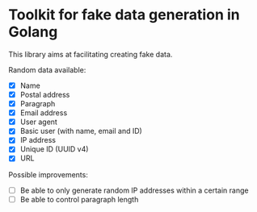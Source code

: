 # Toolkit for fake data generation in Golang

This library aims at facilitating creating fake data.

Random data available:
- [x] Name
- [x] Postal address
- [x] Paragraph
- [x] Email address
- [x] User agent
- [x] Basic user (with name, email and ID)
- [x] IP address
- [x] Unique ID (UUID v4)
- [x] URL

Possible improvements:
- [ ] Be able to only generate random IP addresses within a certain range
- [ ] Be able to control paragraph length